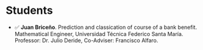 # Students
* ✅  **Juan Briceño**. Prediction and classication of course of a bank benefit. <br> 
Mathematical Engineer, Universidad Técnica Federico Santa María. <br>
Professor: Dr. Julio Deride, Co-Adviser: Francisco Alfaro. 